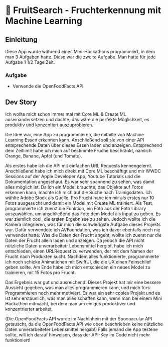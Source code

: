 # 🍎 FruitSearch - Fruchterkennung mit Machine Learning

## Einleitung
Diese App wurde während eines Mini-Hackathons programmiert, in dem man 3 Aufgaben hatte. Diese war die zweite Aufgabe. Man hatte für jede Aufgabe 1 1/2 Tage Zeit.

### Aufgabe
- Verwende die OpenFoodFacts API.

## Dev Story
Ich wollte mich schon immer mal mit Core ML & Create ML auseinandersetzen und dachte, das wäre die perfekte Möglichkeit, es produktiv und konzentiert auszuprobieren.

Die Idee war, eine App zu programmieren, die mithilfe von Machine Learning Essen erkennen kann. Anschließend soll sie von einer API entsprechende Daten über dieses Essen laden und anzeigen.
Entsprechend dem Zeitlimit habe ich mich auf bestimmte Früche beschränkt, nämlich Orange, Banane, Apfel (und Tomate).

Als erstes habe ich die API mit einfachen URL Requests kennengelernt. Anschließend habe ich mich direkt mit Core ML beschäftigt und mir WWDC Sessions auf der Apple Developer App, Youtube Tutorials und die Dokumentation angeschaut. Es war sehr spannend zu sehen, was damit alles möglich ist. Da ich ein Model brauchte, das Objekte auf Fotos erkennen kann, machte ich mich auf die Suche nach Trainigsdaten. Ich wählte Adobe Stock als Quelle. Pro Frucht habe ich mir als erstes nur 10 Fotos ausgesucht und damit ein Model mit Create ML trainiert. 
Als Test, programmierte ich zuerst die Funktion, ein Foto aus der Foto Library auszuwählen, um anschließend das Foto dem Model als Input zu geben. Es war ziemlich cool, die ersten Ergebnisse zu sehen. 
Jedoch wollte ich die Kamera integrieren, was für mich die schwierigste Aufgabe dieses Projekts war. Dafür verwendete ich AVFoundation, was ich davor ebenfalls noch nie verwendet hatte. 
Was die Daten der Frucht angeht, wollte ich zuerst nur die Daten der Frucht allein laden und anzeigen. Da jedoch die API nicht nützliche Daten unverarbeitetr Lebensmittel hergibt, habe ich mich entschieden, einen URLRequest zu verwenden, der mit dem Namen der Frucht nach Produkten sucht.
Nachdem alles funktionierte, programmierte ich noch schicke Animationen mit SwiftUI, die die UX einen Feinschlief geben sollte. 
Am Ende habe ich mich entschieden ein neues Model zu trainieren, mit 15 Fotos pro Frucht.

Das Ergebnis war gut und ausreichend. Dieses Projekt hat mir eine bessere Aussicht gegeben, was man alles programmieren kann, und mich fürs Programmieren noch mehr motiviert. Es war ein sehr cooles Projekt und es ist sehr erstaunlich, was man alles schaffen kann, wenn man bei einem Mini Hackathon mitmacht, bei dem man um einiges produktiver und konzentrierter arbeitet.

(Die OpenFoodFacts API wurde im Nachinhein mit der Spoonacular API getauscht, da die OpenFoodFacts API wie oben beschrieben keine nützliche Daten unverarbeiteter Lebensmittel hergab!)
Falls jemand die App testene sollte, will ich darauf hinweisen, dass der API-Key im Code nicht mehr funktioniert!


